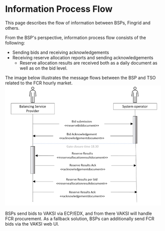 # Information Process Flow
This page describes the flow of information between BSPs, Fingrid and others.

From the BSP's perspective, information process flow consists of the following:

* Sending bids and receiving acknowledgements
* Receiving reserve allocation reports and sending acknowledgements
  * Reserve allocation results are received both as a daily document as well as on the bid level.

The image below illustrates the message flows between the BSP and TSO related to the FCR hourly market.
![Sequence diagram of FCR message exchanges between BSP and TSO](../FFR/img/SequenceDiagram_FFR.png)

BSPs send bids to VAKSI via ECP/EDX, and from there VAKSI will handle FCR procurement. As a fallback solution, BSPs can additionally send FCR bids via the VAKSI web UI.
